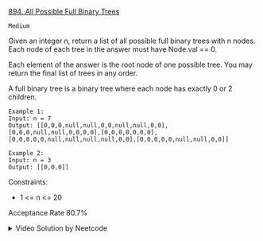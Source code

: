 [894. All Possible Full Binary Trees](https://leetcode.com/problems/all-possible-full-binary-trees/description/)

`Medium`

Given an integer n, return a list of all possible full binary trees with n nodes. Each node of each tree in the answer must have Node.val == 0.

Each element of the answer is the root node of one possible tree. You may return the final list of trees in any order.

A full binary tree is a binary tree where each node has exactly 0 or 2 children.

```
Example 1:
Input: n = 7
Output: [[0,0,0,null,null,0,0,null,null,0,0],[0,0,0,null,null,0,0,0,0],[0,0,0,0,0,0,0],[0,0,0,0,0,null,null,null,null,0,0],[0,0,0,0,0,null,null,0,0]]

Example 2:
Input: n = 3
Output: [[0,0,0]]
``` 

Constraints:

- 1 <= n <= 20

Acceptance Rate
80.7%

<details>
<summary>Video Solution by Neetcode</summary>

[Neetcode](https://www.youtube.com/watch?v=nZtrZPTTCAo)

</details>